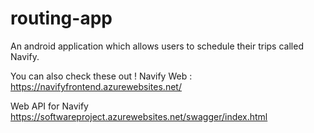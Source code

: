 # routing-app
An android application which allows users to schedule their trips called Navify.

You can also check these out !
Navify Web :
https://navifyfrontend.azurewebsites.net/

Web API for Navify
https://softwareproject.azurewebsites.net/swagger/index.html
